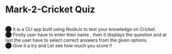 # Mark-2-Cricket Quiz
<br>⬤ It is a CLI app built using NodeJs to test your knowledge on Cricket.
<br>⬤ Firstly user have to enter their name , then it displays the question and at last the user have to select correct answers from the given options.
<br>⬤ Give it a try and Let see how much you score !!


